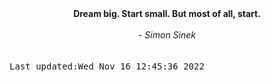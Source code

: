 
<div align="center"><b><span>Dream big. Start small. But most of all, start.</span></b><br><br><i> - Simon Sinek</i></div>
<br><br><kbd>Last updated:Wed Nov 16 12:45:36 2022</kbd>